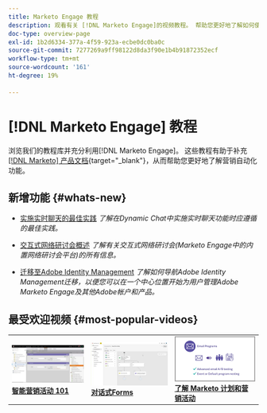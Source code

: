 ```yaml
---
title: Marketo Engage 教程
description: 观看有关 [!DNL Marketo Engage]的视频教程。 帮助您更好地了解如何使用营销自动化等功能。
doc-type: overview-page
exl-id: 1b2d6334-377a-4f59-923a-ecbe0dc0ba0c
source-git-commit: 7277269a9ff98122d8da3f90e1b4b91872352ecf
workflow-type: tm+mt
source-wordcount: '161'
ht-degree: 19%

---
```


# [!DNL Marketo Engage] 教程

浏览我们的教程库并充分利用[!DNL Marketo Engage]。 这些教程有助于补充[[!DNL Marketo] 产品文档](https://experienceleague.adobe.com/docs/marketo/using/home.html?lang=zh-Hans){target="_blank"}，从而帮助您更好地了解营销自动化功能。

<!-- <div id="recs-overview-body-1"></div>
<div id="recs-overview-body-2"></div>
<div id="recs-overview-body-3"></div>
<div id="recs-overview-body-4"></div>
<div id="recs-overview-body-5"></div>
<div id="recs-overview-body-6"></div> -->

## 新增功能 {#whats-new}

* [实施实时聊天的最佳实践](https://experienceleague.adobe.com/zh-hans/docs/marketo-learn/tutorials/dynamic-chat/live-chat-best-practices)
  _了解在Dynamic Chat中实施实时聊天功能时应遵循的最佳实践。_

* [交互式网络研讨会概述](https://experienceleague.adobe.com/zh-hans/docs/marketo-learn/tutorials/events/interactive-webinars-overview)
  _了解有关交互式网络研讨会(Marketo Engage中的内置网络研讨会平台)的所有信息。_

* [迁移至Adobe Identity Management](https://experienceleague.adobe.com/zh-hans/docs/marketo-learn/tutorials/fundamentals/migrating-to-adobe-identity-management)
  _了解如何导航Adobe Identity Management迁移，以便您可以在一个中心位置开始为用户管理Adobe Marketo Engage及其他Adobe帐户和产品。_

## 最受欢迎视频 {#most-popular-videos}

<table>
<tr>
<td>
<a href="https://experienceleague.adobe.com/zh-hans/docs/marketo-learn/tutorials/programs-and-campaigns/smart-campaigns-101"><img alt="Smart Campaigns 101的缩略图图像" src="assets/tutorials-homepage-1.png"></a>
<div><a href="https://experienceleague.adobe.com/zh-hans/docs/marketo-learn/tutorials/programs-and-campaigns/smart-campaigns-101"><strong>智能营销活动 101</strong></a></div>
</td>
<td>
<a href="https://experienceleague.adobe.com/zh-hans/docs/marketo-learn/tutorials/dynamic-chat/conversational-forms"><img alt="对话Forms的缩略图图像" src="assets/tutorials-homepage-2.png"></a>
<div><a href="https://experienceleague.adobe.com/zh-hans/docs/marketo-learn/tutorials/dynamic-chat/conversational-forms"><strong>对话式Forms</strong></a></div>
</td>
<td>
<a href="https://experienceleague.adobe.com/zh-hans/docs/marketo-learn/tutorials/fundamentals/programs-and-campaigns"><img alt="了解Marketo项目和营销策划" src="assets/tutorials-homepage-3.png" /></a>
<div><a href="https://experienceleague.adobe.com/zh-hans/docs/marketo-learn/tutorials/fundamentals/programs-and-campaigns"><strong>了解 Marketo 计划和营销活动</strong></a></div>
</td>
</tr>
</table>
